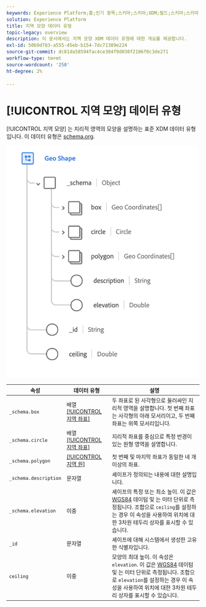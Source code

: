 ```yaml
---
keywords: Experience Platform;홈;인기 항목;스키마;스키마;XDM;필드;스키마;스키마;지역;지역 형태;데이터 유형;데이터 유형;
solution: Experience Platform
title: 지역 모양 데이터 유형
topic-legacy: overview
description: 이 문서에서는 지역 모양 XDM 데이터 유형에 대한 개요를 제공합니다.
exl-id: 50b9d783-a555-45eb-b154-7dc71389e224
source-git-commit: dc81da58594fac4ce304f9d030f2106f0c3de271
workflow-type: tm+mt
source-wordcount: '250'
ht-degree: 2%

---
```


# [!UICONTROL 지역 모양] 데이터 유형

[!UICONTROL 지역 모양] 는 지리적 영역의 모양을 설명하는 표준 XDM 데이터 유형입니다. 이 데이터 유형은 [schema.org](https://schema.org/GeoShape).

<img src="../images/data-types/geo-shape.png" width="500" /><br />

| 속성 | 데이터 유형 | 설명 |
| --- | --- | --- |
| `_schema.box` | 배열 [[!UICONTROL 지역 좌표]](./geo-coordinates.md) | 두 좌표로 된 사각형으로 둘러싸인 지리적 영역을 설명합니다. 첫 번째 좌표는 사각형의 아래 모서리이고, 두 번째 좌표는 위쪽 모서리입니다. |
| `_schema.circle` | 배열 [[!UICONTROL 지역 좌표]](./geo-coordinates.md) | 지리적 좌표를 중심으로 특정 반경이 있는 원형 영역을 설명합니다. |
| `_schema.polygon` | [[!UICONTROL 지역 원]](./geo-circle.md) | 첫 번째 및 마지막 좌표가 동일한 네 개 이상의 좌표. |
| `_schema.description` | 문자열 | 셰이프가 정의되는 내용에 대한 설명입니다. |
| `_schema.elevation` | 이중 | 셰이프의 특정 또는 최소 높이. 이 값은 [WGS84](https://gisgeography.com/wgs84-world-geodetic-system/) 데이텀 및 는 미터 단위로 측정됩니다. 조합으로 `ceiling`를 설정하는 경우 이 속성을 사용하여 위치에 대한 3차원 테두리 상자를 표시할 수 있습니다. |
| `_id` | 문자열 | 셰이프에 대해 시스템에서 생성한 고유한 식별자입니다. |
| `ceiling` | 이중 | 모양의 최대 높이. 이 속성은 `elevation`. 이 값은 [WGS84](https://gisgeography.com/wgs84-world-geodetic-system/) 데이텀 및 는 미터 단위로 측정됩니다. 조합으로 `elevation`를 설정하는 경우 이 속성을 사용하여 위치에 대한 3차원 테두리 상자를 표시할 수 있습니다. |
